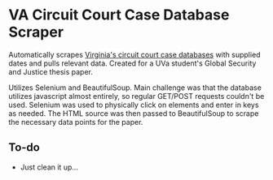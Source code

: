 # VA Circuit Court Case Database Scraper
Automatically scrapes [Virginia's circuit court case databases](http://ewsocis1.courts.state.va.us/CJISWeb/circuit.jsp) with supplied dates and pulls relevant data. Created for a UVa student's Global Security and Justice thesis paper.

Utilizes Selenium and BeautifulSoup. Main challenge was that the database utilizes javascript almost entirely, so regular GET/POST requests couldn't be used. Selenium was used to physically click on elements and enter in keys as needed. The HTML source was then passed to BeautifulSoup to scrape the necessary data points for the paper.

## To-do
- Just clean it up...
